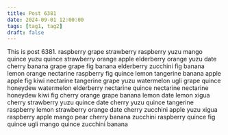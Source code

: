 ```yaml
---
title: Post 6381
date: 2024-09-01 12:00:00
tags: [tag1, tag2]
draft: false
---
```

This is post 6381.
raspberry
grape
strawberry
raspberry
yuzu
mango
quince
yuzu
quince
strawberry
orange
apple
elderberry
orange
yuzu
date
cherry
banana
grape
grape
fig
banana
elderberry
zucchini
fig
banana
lemon
orange
nectarine
raspberry
fig
quince
lemon
tangerine
banana
apple
apple
fig
kiwi
nectarine
tangerine
grape
yuzu
watermelon
ugli
grape
quince
honeydew
watermelon
elderberry
nectarine
quince
nectarine
nectarine
honeydew
kiwi
fig
cherry
orange
grape
banana
lemon
date
lemon
xigua
cherry
strawberry
yuzu
quince
date
cherry
yuzu
quince
tangerine
raspberry
lemon
strawberry
orange
date
cherry
zucchini
apple
yuzu
xigua
raspberry
apple
mango
pear
cherry
banana
zucchini
raspberry
quince
fig
quince
ugli
mango
quince
zucchini
banana
